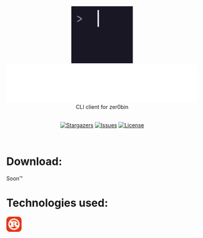 <div align="center">
    <img src="https://raw.githubusercontent.com/zer0bin-dev/.github/main/zer0bin-client.svg" height="150px"/>
	<br>
    <img src="https://raw.githubusercontent.com/zer0bin-dev/.github/main/zer0bin-client-rainbow.svg" height="100"/>
	<br>
    CLI client for zer0bin
    <br>
	<br>
    <p align="center">
	<a href="https://github.com/zer0bin-dev/client/stargazers">
		<img alt="Stargazers" src="https://custom-icon-badges.herokuapp.com/github/stars/zer0bin-dev/client?style=for-the-badge&logo=star&color=f6c177&logoColor=31748f&labelColor=12101F"></a>
<!-- 	<a href="https://github.com/zer0bin-dev/client/releases/latest">
		<img alt="Releases" src="https://img.shields.io/github/release/zer0bin-dev/client?style=for-the-badge&logo=github&color=31748f&logoColor=ebbcba&labelColor=12101F"/></a> -->
	<a href="https://github.com/zer0bin-dev/client/issues">
		<img alt="Issues" src="https://custom-icon-badges.herokuapp.com/github/issues/zer0bin-dev/client?style=for-the-badge&logo=issue-opened&color=9ccfd8&logoColor=eb6f92&labelColor=12101F"></a>
	<a href="https://github.com/zer0bin-dev/client/blob/main/LICENSE">
		<img alt="License" src="https://custom-icon-badges.herokuapp.com/github/license/zer0bin-dev/client?style=for-the-badge&logo=law&color=c4a7e7&logoColor=ebbcba&labelColor=12101F"></a>
</p>
    <br>
</div>

# Download:

Soon:tm:

# Technologies used:

<a href="https://www.rust-lang.org/"><img src="https://github.com/tandpfun/skill-icons/raw/main/icons/Rust.svg" height=40/></a>
